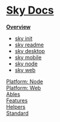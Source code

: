 <!--- This Overview was auto-generated using "npx sky readme" --> 

# [Sky Docs](/README.md)

**[Overview](..%2F..%2Fdocs%2Foverview%2FOverview.md)**   
* [sky init](..%2F..%2Fdocs%2Foverview%2F1.sky-init%2Fsky%20init.md)
* [sky readme](..%2F..%2Fdocs%2Foverview%2F2.sky-readme%2Fsky%20readme.md)
* [sky desktop](..%2F..%2Fdocs%2Foverview%2Fsky-desktop%2Fsky%20desktop.md)
* [sky mobile](..%2F..%2Fdocs%2Foverview%2Fsky-mobile%2Fsky%20mobile.md)
* [sky node](..%2F..%2Fdocs%2Foverview%2Fsky-node%2Fsky%20node.md)
* [sky web](..%2F..%2Fdocs%2Foverview%2Fsky-web%2Fsky%20web.md)
  
[Platform: Node](..%2F..%2F%40node%2FPlatform%3A%20Node.md)   
[Platform: Web](..%2F..%2F%40web%2FPlatform%3A%20Web.md)   
[Ables](..%2F..%2Fables%2FAbles.md)   
[Features](..%2F..%2Ffeatures%2FFeatures.md)   
[Helpers](..%2F..%2Fhelpers%2FHelpers.md)   
[Standard](..%2F..%2Fstandard%2FStandard.md)   